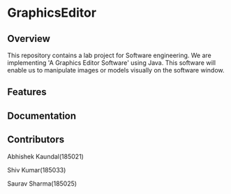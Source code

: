 # GraphicsEditor
## Overview
This repository contains a lab project for Software engineering. We are implementing 'A Graphics Editor Software' using Java.
This software will enable us to manipulate images or models visually on the software window. 

## Features


## Documentation


## Contributors
Abhishek Kaundal(185021)

Shiv Kumar(185033)

Saurav Sharma(185025)
